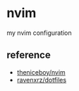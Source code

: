 # nvim
my nvim configuration

## reference 
  - [theniceboy/nvim](https://github.com/theniceboy/nvim)
  - [ravenxrz/dotfiles](https://github.com/ravenxrz/dotfiles)